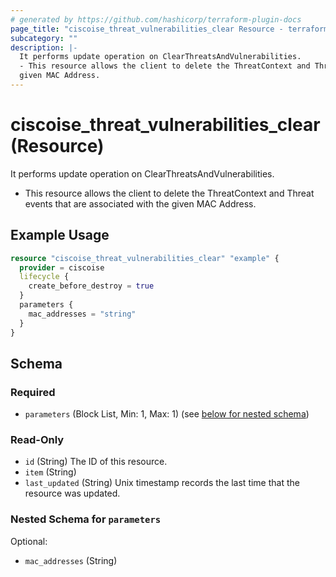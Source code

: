 ```yaml
---
# generated by https://github.com/hashicorp/terraform-plugin-docs
page_title: "ciscoise_threat_vulnerabilities_clear Resource - terraform-provider-ciscoise"
subcategory: ""
description: |-
  It performs update operation on ClearThreatsAndVulnerabilities.
  - This resource allows the client to delete the ThreatContext and Threat events that are associated with the
  given MAC Address.
---
```


# ciscoise_threat_vulnerabilities_clear (Resource)

It performs update operation on ClearThreatsAndVulnerabilities.
- This resource allows the client to delete the ThreatContext and Threat events that are associated with the
given MAC Address.

## Example Usage

```terraform
resource "ciscoise_threat_vulnerabilities_clear" "example" {
  provider = ciscoise
  lifecycle {
    create_before_destroy = true
  }
  parameters {
    mac_addresses = "string"
  }
}
```

<!-- schema generated by tfplugindocs -->
## Schema

### Required

- `parameters` (Block List, Min: 1, Max: 1) (see [below for nested schema](#nestedblock--parameters))

### Read-Only

- `id` (String) The ID of this resource.
- `item` (String)
- `last_updated` (String) Unix timestamp records the last time that the resource was updated.

<a id="nestedblock--parameters"></a>
### Nested Schema for `parameters`

Optional:

- `mac_addresses` (String)


